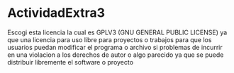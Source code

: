 # ActividadExtra3

Escogi esta licencia la cual es GPLV3 (GNU GENERAL PUBLIC LICENSE)
ya que una licencia para uso libre para proyectos o trabajos para que los usuarios puedan modificar el programa o archivo si problemas de incurrir en una violacion a los derechos de autor o algo parecido ya que se puede distribuir libremente el software o proyecto
